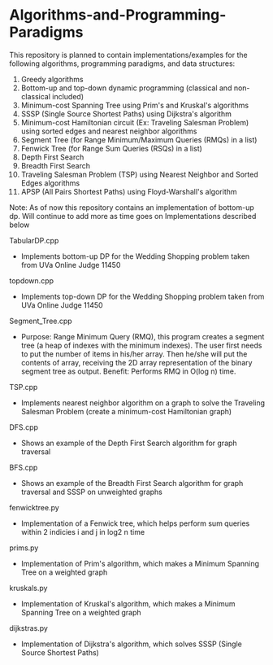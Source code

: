 # Algorithms-and-Programming-Paradigms
This repository is planned to contain implementations/examples for the following algorithms, programming paradigms, and data structures:
1) Greedy algorithms
2) Bottom-up and top-down dynamic programming (classical and non-classical included)
3) Minimum-cost Spanning Tree using Prim's and Kruskal's algorithms
4) SSSP (Single Source Shortest Paths) using Dijkstra's algorithm
5) Minimum-cost Hamiltonian circuit (Ex: Traveling Salesman Problem) using sorted edges and nearest neighbor algorithms
6) Segment Tree (for Range Minimum/Maximum Queries (RMQs) in a list)
7) Fenwick Tree (for Range Sum Queries (RSQs) in a list)
7) Depth First Search
8) Breadth First Search
9) Traveling Salesman Problem (TSP) using Nearest Neighbor and Sorted Edges algorithms
10) APSP (All Pairs Shortest Paths) using Floyd-Warshall's algorithm

Note: As of now this repository contains an implementation of bottom-up dp. Will continue to add more as time goes on
Implementations described below

TabularDP.cpp
- Implements bottom-up DP for the Wedding Shopping problem taken from UVa Online Judge 11450

topdown.cpp
- Implements top-down DP for the Wedding Shopping problem taken from UVa Online Judge 11450

Segment_Tree.cpp
- Purpose: Range Minimum Query (RMQ), this program creates a segment tree (a heap of indexes with the minimum indexes). The user first needs to put the number of items in his/her array. Then he/she will put the contents of array, receiving the 2D array representation of the binary segment tree as output. Benefit: Performs RMQ in O(log n) time.

TSP.cpp
- Implements nearest neighbor algorithm on a graph to solve the Traveling Salesman Problem (create a minimum-cost Hamiltonian graph)

DFS.cpp
- Shows an example of the Depth First Search algorithm for graph traversal

BFS.cpp
- Shows an example of the Breadth First Search algorithm for graph traversal and SSSP on unweighted graphs

fenwicktree.py
- Implementation of a Fenwick tree, which helps perform sum queries within 2 indicies i and j in log2 n time

prims.py
- Implementation of Prim's algorithm, which makes a Minimum Spanning Tree on a weighted graph

kruskals.py
- Implementation of Kruskal's algorithm, which makes a Minimum Spanning Tree on a weighted graph

dijkstras.py
- Implementation of Dijkstra's algorithm, which solves SSSP (Single Source Shortest Paths)
